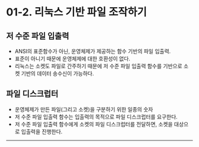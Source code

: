 # 01-2. 리눅스 기반 파일 조작하기

## 저 수준 파일 입출력
 - ANSI의 표준함수가 아닌, 운영체제가 제공하는 함수 기반의 파일 입출력.
 - 표준이 아니기 때문에 운영체제에 대한 호환성이 없다.
 - 리눅스는 소켓도 파일로 간주하기 때문에 저 수준 파일 입출력 함수를 기반으로 소켓 기반의 데이터 송수신이 가능하다.

 ## 파일 디스크럽터
 - 운영체제가 만든 파일(그리고 소켓)을 구분하기 위한 일종의 숫자
 - 저 수준 파일 입출력 함수는 입출력의 목적으로 파일 디스크럽터를 요구한다.
 - 저 수준 파일 입출력 함수에게 소켓의 파일 디스크럽터를 전달하면, 소켓을 대상으로 입출력을 진행한다.

 ---